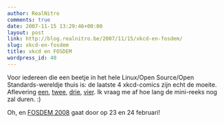 ```yaml
---
author: RealNitro
comments: true
date: 2007-11-15 13:29:46+00:00
layout: post
link: http://blog.realnitro.be/2007/11/15/xkcd-en-fosdem/
slug: xkcd-en-fosdem
title: xkcd en FOSDEM
wordpress_id: 40
---
```


Voor iedereen die een beetje in het hele Linux/Open Source/Open Standards-wereldje thuis is: de laatste 4 xkcd-comics zijn echt de moeite. Aflevering [een](http://xkcd.com/341/), [twee](http://xkcd.com/342/), [drie](http://xkcd.com/343/), [vier](http://xkcd.com/344/). Ik vraag me af hoe lang de mini-reeks nog zal duren. :)

Oh, en [FOSDEM 2008](http://fosdem.org/2008/) gaat door op 23 en 24 februari!
